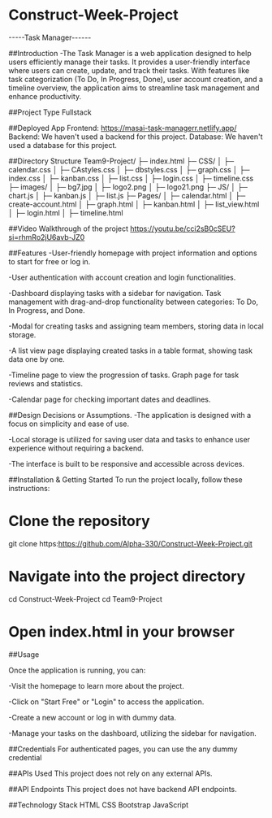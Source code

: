 # Construct-Week-Project

-----Task Manager------

##Introduction
-The Task Manager is a web application designed to help users efficiently manage their tasks. It provides a user-friendly interface where users can create, update, and track their tasks. With features like task categorization (To Do, In Progress, Done), user account creation, and a timeline overview, the application aims to streamline task management and enhance productivity.


##Project Type
Fullstack


##Deployed App
Frontend: https://masai-task-managerr.netlify.app/
Backend: We haven't used a backend for this project.
Database: We haven't used a database for this project.


##Directory Structure
Team9-Project/
├─ index.html
├─ CSS/
│  ├─ calendar.css
│  ├─ CAstyles.css
│  ├─ dbstyles.css
│  ├─ graph.css
│  ├─ index.css
│  ├─ kanban.css
│  ├─ list.css
│  ├─ login.css
│  ├─ timeline.css
├─ images/
│  ├─ bg7.jpg
│  ├─ logo2.png
│  ├─ logo21.png
├─ JS/
│  ├─ chart.js
│  ├─ kanban.js
│  ├─ list.js
├─ Pages/
│  ├─ calendar.html
│  ├─ create-account.html
│  ├─ graph.html
│  ├─ kanban.html
│  ├─ list_view.html
│  ├─ login.html
│  ├─ timeline.html



##Video Walkthrough of the project
https://youtu.be/cci2sB0cSEU?si=rhmRo2jU6avb-JZ0


##Features
-User-friendly homepage with project information and options to start for free or log in.

-User authentication with account creation and login functionalities.

-Dashboard displaying tasks with a sidebar for navigation.
Task management with drag-and-drop functionality between categories: To Do, In Progress, and Done.

-Modal for creating tasks and assigning team members, storing data in local storage.

-A list view page displaying created tasks in a table format, showing task data one by one.

-Timeline page to view the progression of tasks.
Graph page for task reviews and statistics.

-Calendar page for checking important dates and deadlines.


##Design Decisions or Assumptions.
-The application is designed with a focus on simplicity and ease of use.

-Local storage is utilized for saving user data and tasks to enhance user experience without requiring a backend.

-The interface is built to be responsive and accessible across devices.


##Installation & Getting Started
To run the project locally, follow these instructions:

# Clone the repository
git clone https:https://github.com/Alpha-330/Construct-Week-Project.git

# Navigate into the project directory
cd Construct-Week-Project
cd Team9-Project

# Open index.html in your browser


##Usage

Once the application is running, you can:

-Visit the homepage to learn more about the project.

-Click on "Start Free" or "Login" to access the application.

-Create a new account or log in with dummy data.

-Manage your tasks on the dashboard, utilizing the sidebar for navigation.


##Credentials
For authenticated pages, you can use the any dummy credential


##APIs Used
This project does not rely on any external APIs.


##API Endpoints
This project does not have backend API endpoints.


##Technology Stack
HTML
CSS
Bootstrap
JavaScript